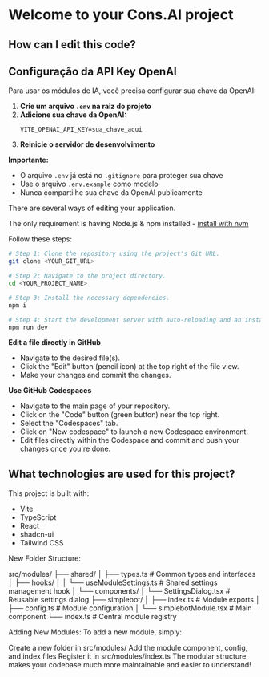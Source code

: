 # Welcome to your Cons.AI project


## How can I edit this code?

## Configuração da API Key OpenAI

Para usar os módulos de IA, você precisa configurar sua chave da OpenAI:

1. **Crie um arquivo `.env` na raiz do projeto**
2. **Adicione sua chave da OpenAI:**
   ```
   VITE_OPENAI_API_KEY=sua_chave_aqui
   ```
3. **Reinicie o servidor de desenvolvimento**

**Importante:** 
- O arquivo `.env` já está no `.gitignore` para proteger sua chave
- Use o arquivo `.env.example` como modelo
- Nunca compartilhe sua chave da OpenAI publicamente

There are several ways of editing your application.

The only requirement is having Node.js & npm installed - [install with nvm](https://github.com/nvm-sh/nvm#installing-and-updating)

Follow these steps:

```sh
# Step 1: Clone the repository using the project's Git URL.
git clone <YOUR_GIT_URL>

# Step 2: Navigate to the project directory.
cd <YOUR_PROJECT_NAME>

# Step 3: Install the necessary dependencies.
npm i

# Step 4: Start the development server with auto-reloading and an instant preview.
npm run dev
```

**Edit a file directly in GitHub**

- Navigate to the desired file(s).
- Click the "Edit" button (pencil icon) at the top right of the file view.
- Make your changes and commit the changes.

**Use GitHub Codespaces**

- Navigate to the main page of your repository.
- Click on the "Code" button (green button) near the top right.
- Select the "Codespaces" tab.
- Click on "New codespace" to launch a new Codespace environment.
- Edit files directly within the Codespace and commit and push your changes once you're done.

## What technologies are used for this project?

This project is built with:

- Vite
- TypeScript
- React
- shadcn-ui
- Tailwind CSS


New Folder Structure:

src/modules/
├── shared/
│   ├── types.ts                    # Common types and interfaces
│   ├── hooks/
│   │   └── useModuleSettings.ts    # Shared settings management hook
│   └── components/
│       └── SettingsDialog.tsx      # Reusable settings dialog
├── simplebot/
│   ├── index.ts                    # Module exports
│   ├── config.ts                   # Module configuration
│   └── simplebotModule.tsx          # Main component
└── index.ts                       # Central module registry

Adding New Modules:
To add a new module, simply:

Create a new folder in src/modules/
Add the module component, config, and index files
Register it in src/modules/index.ts
The modular structure makes your codebase much more maintainable and easier to understand!